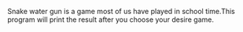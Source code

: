 Snake water gun is a game most of us have played in school time.This program will print the result after you choose your desire game.
